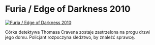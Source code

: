 Furia / Edge of Darkness 2010 
=============
[![Furia / Edge of Darkness 2010 ](http://vidos.pl/images/player.gif)](http://vidos.pl/furia-edge-of-darkness-2010)

 Córka detektywa Thomasa Cravena zostaje zastrzelona na progu drzwi jego domu. Policjant rozpoczyna śledztwo, by znaleźć sprawcę.
